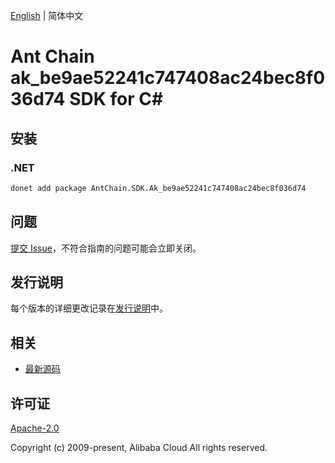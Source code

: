 [English](README.md) | 简体中文

# Ant Chain ak_be9ae52241c747408ac24bec8f036d74 SDK for C#

## 安装

### .NET

```bash
donet add package AntChain.SDK.Ak_be9ae52241c747408ac24bec8f036d74
```

## 问题

[提交 Issue](https://github.com/alipay/antchain-openapi-prod-sdk/issues/new)，不符合指南的问题可能会立即关闭。

## 发行说明

每个版本的详细更改记录在[发行说明](./ChangeLog.txt)中。

## 相关

* [最新源码](https://github.com/antchain-openapi-prod-sdk)

## 许可证

[Apache-2.0](http://www.apache.org/licenses/LICENSE-2.0)

Copyright (c) 2009-present, Alibaba Cloud All rights reserved.

